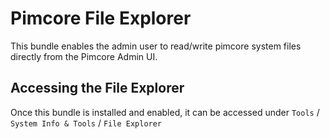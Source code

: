 # Pimcore File Explorer
This bundle enables the admin user to read/write pimcore system files directly from the Pimcore Admin UI.

## Accessing the File Explorer
Once this bundle is installed and enabled, it can be accessed under `Tools` / `System Info & Tools` / `File Explorer`
